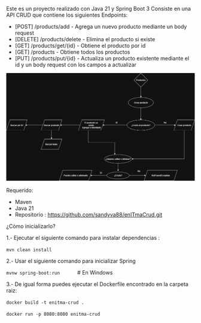 Este es un proyecto realizado con Java 21 y Spring Boot 3
Consiste en una API CRUD que contiene los siguientes Endpoints:
- [POST] /products/add - Agrega un nuevo producto mediante un body request
- [DELETE] /products/delete - Elimina el producto si existe
- [GET] /products/get/{id} - Obtiene el producto por id
- [GET] /products  -  Obtiene todos los productos
- [PUT] /products/put/{id} - Actualiza un producto existente mediante el id y un body request con los campos a actualizar

<img src="https://raw.githubusercontent.com/sandyva88/enITmaCrud/refs/heads/main/assets/enITma%20Flowchart.png"> 

Requerido:
- Maven
- Java 21
- Repositorio : https://github.com/sandyva88/enITmaCrud.git

¿Còmo inicializarlo?

1.- Ejecutar el siguiente comando para instalar dependencias :

`mvn clean install`

2.- Usar el siguiente comando para inicializar Spring

`mvnw spring-boot:run      ` # En Windows

3.- De igual forma puedes ejecutar el Dockerfile encontrado en la carpeta raiz:

`docker build -t enitma-crud . `

`docker run -p 8080:8080 enitma-crud`



